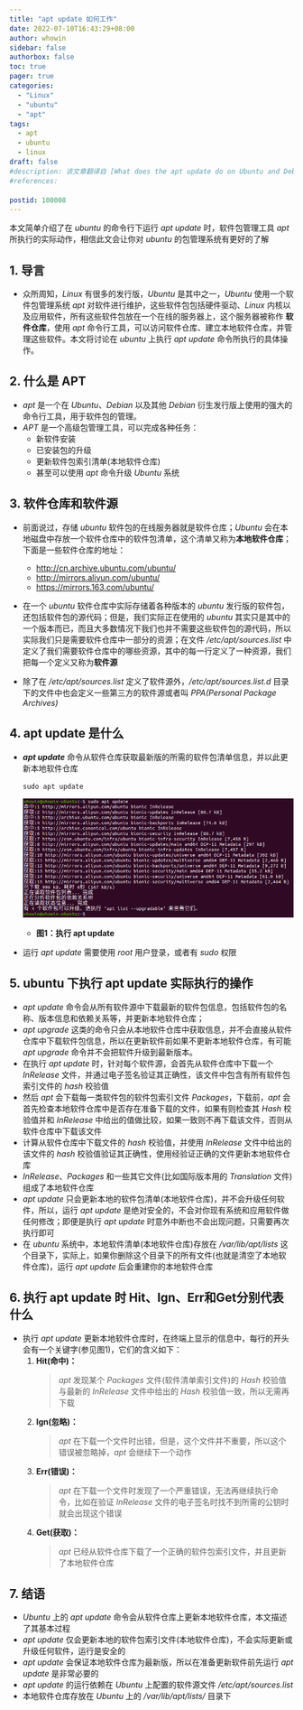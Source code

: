 ```yaml
---
title: "apt update 如何工作"
date: 2022-07-10T16:43:29+08:00
author: whowin
sidebar: false
authorbox: false
toc: true
pager: true
categories:
  - "Linux"
  - "ubuntu"
  - "apt"
tags: 
  - apt
  - ubuntu
  - linux
draft: false
#description: 该文章翻译自 [What does the apt update do on Ubuntu and Debian](https://linuxhint.com/apt-update-command/)
#references: 

postid: 100008
---
```


本文简单介绍了在 *ubuntu* 的命令行下运行 *apt update* 时，软件包管理工具 *apt* 所执行的实际动作，相信此文会让你对 *ubuntu* 的包管理系统有更好的了解
<!--more-->

## 1. 导言
  * 众所周知，*Linux* 有很多的发行版，*Ubuntu* 是其中之一，*Ubuntu* 使用一个软件包管理系统 *apt* 对软件进行维护，这些软件包包括硬件驱动、*Linux* 内核以及应用软件，所有这些软件包放在一个在线的服务器上，这个服务器被称作 **软件仓库**，使用 *apt* 命令行工具，可以访问软件仓库、建立本地软件仓库，并管理这些软件。本文将讨论在 *ubuntu* 上执行 *apt update* 命令所执行的具体操作。

## 2. 什么是 APT
  * *apt* 是一个在 *Ubuntu*、*Debian* 以及其他 *Debian* 衍生发行版上使用的强大的命令行工具，用于软件包的管理。
  * *APT* 是一个高级包管理工具，可以完成各种任务：
    - 新软件安装
    - 已安装包的升级
    - 更新软件包索引清单(本地软件仓库)
    - 甚至可以使用 *apt* 命令升级 *Ubuntu* 系统

## 3. 软件仓库和软件源
  * 前面说过，存储 *ubuntu* 软件包的在线服务器就是软件仓库；*Ubuntu* 会在本地磁盘中存放一个软件仓库中的软件包清单，这个清单又称为**本地软件仓库**；下面是一些软件仓库的地址：
    - http://cn.archive.ubuntu.com/ubuntu/ 
    - http://mirrors.aliyun.com/ubuntu/
    - https://mirrors.163.com/ubuntu/

  * 在一个 *ubuntu* 软件仓库中实际存储着各种版本的 *ubuntu* 发行版的软件包，还包括软件包的源代码；但是，我们实际正在使用的 *ubuntu* 其实只是其中的一个版本而已，而且大多数情况下我们也并不需要这些软件包的源代码，所以实际我们只是需要软件仓库中一部分的资源；在文件 */etc/apt/sources.list* 中定义了我们需要软件仓库中的哪些资源，其中的每一行定义了一种资源，我们把每一个定义又称为**软件源**
  * 除了在 */etc/apt/sources.list* 定义了软件源外，*/etc/apt/sources.list.d* 目录下的文件中也会定义一些第三方的软件源或者叫 *PPA(Personal Package Archives)*

## 4. apt update 是什么
  * ***apt update*** 命令从软件仓库获取最新版的所需的软件包清单信息，并以此更新本地软件仓库
    ```
    sudo apt update
    ```

    ![apt update][img01]
    - **图1：执行 apt update**

  * 运行 *apt update* 需要使用 *root* 用户登录，或者有 *sudo* 权限

## 5. ubuntu 下执行 apt update 实际执行的操作
  * *apt update* 命令会从所有软件源中下载最新的软件包信息，包括软件包的名称、版本信息和依赖关系等，并更新本地软件仓库；
  * *apt upgrade* 这类的命令只会从本地软件仓库中获取信息，并不会直接从软件仓库中下载软件包信息，所以在更新软件前如果不更新本地软件仓库，有可能 *apt upgrade* 命令并不会把软件升级到最新版本。
  * 在执行 *apt update* 时，针对每个软件源，会首先从软件仓库中下载一个 *InRelease* 文件，并通过电子签名验证其正确性，该文件中包含有所有软件包索引文件的 *hash* 校验值
  * 然后 *apt* 会下载每一类软件包的软件包索引文件 *Packages*，下载前，*apt* 会首先检查本地软件仓库中是否存在准备下载的文件，如果有则检查其 *Hash* 校验值并和 *InRelease* 中给出的值做比较，如果一致则不再下载该文件，否则从软件仓库中下载该文件
  * 计算从软件仓库中下载文件的 *hash* 校验值，并使用 *InRelease* 文件中给出的该文件的 *hash* 校验值验证其正确性，使用经验证正确的文件更新本地软件仓库
  * *InRelease*、*Packages* 和一些其它文件(比如国际版本用的 *Translation* 文件)组成了本地软件仓库
  * *apt update* 只会更新本地的软件包清单(本地软件仓库)，并不会升级任何软件，所以，运行 *apt update* 是绝对安全的，不会对你现有系统和应用软件做任何修改；即便是执行 *apt update* 时意外中断也不会出现问题，只需要再次执行即可
  * 在 *ubuntu* 系统中，本地软件清单(本地软件仓库)存放在 */var/lib/apt/lists* 这个目录下，实际上，如果你删除这个目录下的所有文件(也就是清空了本地软件仓库)，运行 *apt update* 后会重建你的本地软件仓库

## 6. 执行 apt update 时 Hit、Ign、Err和Get分别代表什么
  * 执行 *apt update* 更新本地软件仓库时，在终端上显示的信息中，每行的开头会有一个关键字(参见图1)，它们的含义如下：
    1. **Hit(命中)：**
        > *apt* 发现某个 *Packages* 文件(软件清单索引文件)的 *Hash* 校验值与最新的 *InRelease* 文件中给出的 *Hash* 校验值一致，所以无需再下载
    2. **Ign(忽略)：**
        > *apt* 在下载一个文件时出错，但是，这个文件并不重要，所以这个错误被忽略掉，*apt* 会继续下一个动作
    3. **Err(错误)：**
        > *apt* 在下载一个文件时发现了一个严重错误，无法再继续执行命令，比如在验证 *InRelease* 文件的电子签名时找不到所需的公钥时就会出现这个错误
    4. **Get(获取)：**
        > *apt* 已经从软件仓库下载了一个正确的软件包索引文件，并且更新了本地软件仓库

## 7. 结语
  * *Ubuntu* 上的 *apt update* 命令会从软件仓库上更新本地软件仓库，本文描述了其基本过程
  * *apt update* 仅会更新本地的软件包索引文件(本地软件仓库)，不会实际更新或升级任何软件，运行是安全的
  * *apt update* 会保证本地软件仓库为最新版，所以在准备更新软件前先运行 *apt update* 是非常必要的
  * *apt update* 的运行依赖在 *Ubuntu* 上配置的软件源文件 */etc/apt/sources.list*
  * 本地软件仓库存放在 *Ubuntu* 上的 */var/lib/apt/lists/* 目录下

<!--实际使用-->
[img01]:/images/100008/apt-update-screen.png

<!--编辑时使用-->
<!--
[img01]:../../../../static/images/100008/apt-update-screen.png
-->